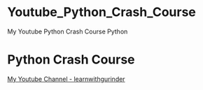 # Youtube_Python_Crash_Course
My Youtube Python Crash Course Python

# Python Crash Course

[My Youtube Channel - learnwithgurinder]([http://example.com](https://www.youtube.com/channel/UCj_bGCLTsgcG0OD33K03GuA?sub_confirmation=1) "My Youtube Channel - learnwithgurinder")
